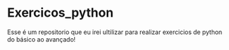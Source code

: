 # Exercicos_python
 Esse é um repositorio que eu irei ultilizar para realizar exercicios de  python do básico ao avançado!
